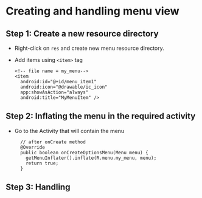 # Creating and handling menu view

## Step 1: Create a new resource directory 
* Right-click on `res` and create new menu resource directory.
* Add items using `<item>` tag
  
    ```
    <!-- file name = my_menu-->
    <item
      android:id="@+id/menu_item1"
      android:icon="@drawable/ic_icon"
      app:showAsAction="always"
      android:title="MyMenuItem" />
    ```

## Step 2: Inflating the menu in the required activity
* Go to the Activity that will contain the menu

    ```
      // after onCreate method
      @Override
      public boolean onCreateOptionsMenu(Menu menu) {
        getMenuInflater().inflate(R.menu.my_menu, menu);
        return true;
      }
    ```

## Step 3: Handling 
